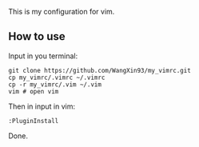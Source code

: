 This is my configuration for vim.
## How to use
Input in you terminal:
```
git clone https://github.com/WangXin93/my_vimrc.git
cp my_vimrc/.vimrc ~/.vimrc
cp -r my_vimrc/.vim ~/.vim
vim # open vim
```
Then in input in vim:
```
:PluginInstall
```
Done.


